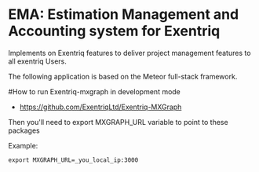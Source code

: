 # EMA: Estimation Management and Accounting system for Exentriq

Implements on Exentriq features to deliver project management features to all exentriq Users.

The following application is based on the Meteor full-stack framework.


#How to run Exentriq-mxgraph in development mode
* https://github.com/ExentriqLtd/Exentriq-MXGraph

Then you'll need to export MXGRAPH_URL variable to point to these packages

Example:
```
export MXGRAPH_URL=_you_local_ip:3000
```
